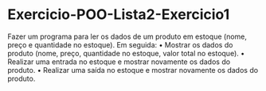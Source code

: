 # Exercicio-POO-Lista2-Exercicio1
Fazer um programa para ler os dados de um produto em estoque (nome, preço e quantidade no estoque). Em seguida:
•	Mostrar os dados do produto (nome, preço, quantidade no estoque, valor total no estoque).
•	Realizar uma entrada no estoque e mostrar novamente os dados do produto.
•	Realizar uma saída no estoque e mostrar novamente os dados do produto.
